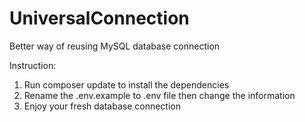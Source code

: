 # UniversalConnection

Better way of reusing MySQL database connection


Instruction:
1. Run composer update to install the dependencies
2. Rename the .env.example to .env file then change the information
3. Enjoy your fresh database connection
